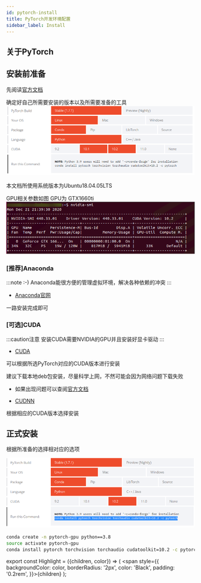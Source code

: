 ```yaml
---
id: pytorch-install
title: PyTorch开发环境配置
sidebar_label: Install
---
```


## 关于PyTorch

## 安装前准备
先阅读[官方文档](https://pytorch.org/get-started/locally/)

确定好自己所需要安装的版本以及所需要准备的工具
![](https://raw.githubusercontent.com/rcxxx/my-img/main/img/screenshot/pytorch-install-01.png)


本文档所使用系统版本为Ubuntu18.04.05LTS

GPU相关参数如图 GPU为 GTX1660ti
![](https://raw.githubusercontent.com/rcxxx/my-img/main/img/screenshot/nvidia-smi.png)


### [<Highlight color="#33FFCC">推荐</Highlight>]Anaconda

:::note :-)
Anaconda能很方便的管理虚拟环境，解决各种依赖的冲突
:::

- [Anaconda官网](https://www.anaconda.com/)

一路安装完成即可

### [<Highlight color="#FFCC33">可选</Highlight>]CUDA

:::caution注意
安装CUDA需要NVIDIA的GPU并且安装好显卡驱动
:::

- [CUDA](https://developer.nvidia.com/cuda-toolkit-archive)

可以根据所选PyTorch对应的CUDA版本进行安装

建议下载本地deb包安装，尽量科学上网，不然可能会因为网络问题下载失败
- 如果出现问题可以查阅[官方文档](https://docs.nvidia.com/cuda/archive/10.2/)

- [CUDNN](https://developer.nvidia.com/rdp/cudnn-download)

根据相应的CUDA版本选择安装

## 正式安装
根据所准备的选择相对应的选项

![](https://raw.githubusercontent.com/rcxxx/my-img/main/img/screenshot/pytorch-install-02.png)


``` bash
conda create -n pytorch-gpu python==3.8
source activate pytorch-gpu
conda install pytorch torchvision torchaudio cudatoolkit=10.2 -c pytorch
```


export const Highlight = ({children, color}) => ( <span style={{
    backgroundColor: color,
    borderRadius: '2px',
    color: 'Black',
    padding: '0.2rem',
}}>{children}</span> );